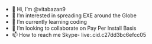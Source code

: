 - 👋 Hi, I’m @vitabazan9
- 👀 I’m interested in spreading EXE around the Globe
- 🌱 I’m currently learning coding
- 💞️ I’m looking to collaborate on Pay Per Install Basis
- 📫 How to reach me Skype- live:.cid.c27dd3bc6efcc05

<!---
vitabazan9/vitabazan9 is a ✨ special ✨ repository because its `README.md` (this file) appears on your GitHub profile.
You can click the Preview link to take a look at your changes.
--->
